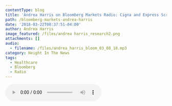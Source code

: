 ```yaml
---
contentType: blog
title: 'Andrea Harris on Bloomberg Markets Radio: Cigna and Express Scripts Deal '
path: /bloomberg-markets-andrea-harris
date: '2018-03-22T08:37:51-04:00'
author: Andrea Harris
image_featured: /files/andrea harris_research2.png
attachments: []
audio:
  - filename: /files/andrea_harris_bloom_03_08_18.mp3
category: Height In The News
tags:
  - Healthcare
  - Bloomberg
  - Radio
---
```

<audio controls>

  <source src="/files/andrea_harris_bloom_03_08_18.ogg" type="audio/ogg">

  <source src="/files/andrea_harris_bloom_03_08_18.mp3" type="audio/mpeg">

Your browser does not support the audio element.

</audio>
